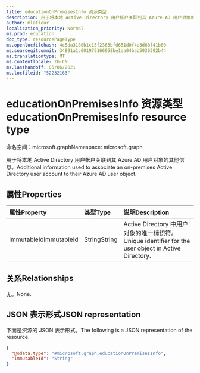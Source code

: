 ```yaml
---
title: educationOnPremisesInfo 资源类型
description: 用于将本地 Active Directory 用户帐户关联到其 Azure AD 用户对象的其他信息。
author: mlafleur
localization_priority: Normal
ms.prod: education
doc_type: resourcePageType
ms.openlocfilehash: 4c5da3180b1c15f2363bfd651d0f4e3d68f41b60
ms.sourcegitcommit: 34891a1c601976166958be1aa04bab5936592b44
ms.translationtype: MT
ms.contentlocale: zh-CN
ms.lasthandoff: 05/06/2021
ms.locfileid: "52232163"
---
```

# <a name="educationonpremisesinfo-resource-type"></a><span data-ttu-id="4c63b-103">educationOnPremisesInfo 资源类型</span><span class="sxs-lookup"><span data-stu-id="4c63b-103">educationOnPremisesInfo resource type</span></span>

<span data-ttu-id="4c63b-104">命名空间：microsoft.graph</span><span class="sxs-lookup"><span data-stu-id="4c63b-104">Namespace: microsoft.graph</span></span>

<span data-ttu-id="4c63b-105">用于将本地 Active Directory 用户帐户关联到其 Azure AD 用户对象的其他信息。</span><span class="sxs-lookup"><span data-stu-id="4c63b-105">Additional information used to associate an on-premises Active Directory user account to their Azure AD user object.</span></span>

## <a name="properties"></a><span data-ttu-id="4c63b-106">属性</span><span class="sxs-lookup"><span data-stu-id="4c63b-106">Properties</span></span>

| <span data-ttu-id="4c63b-107">属性</span><span class="sxs-lookup"><span data-stu-id="4c63b-107">Property</span></span>    | <span data-ttu-id="4c63b-108">类型</span><span class="sxs-lookup"><span data-stu-id="4c63b-108">Type</span></span>   | <span data-ttu-id="4c63b-109">说明</span><span class="sxs-lookup"><span data-stu-id="4c63b-109">Description</span></span>                                                |
| :---------- | :----- | :--------------------------------------------------------- |
| <span data-ttu-id="4c63b-110">immutableId</span><span class="sxs-lookup"><span data-stu-id="4c63b-110">immutableId</span></span> | <span data-ttu-id="4c63b-111">String</span><span class="sxs-lookup"><span data-stu-id="4c63b-111">String</span></span> | <span data-ttu-id="4c63b-112">Active Directory 中用户对象的唯一标识符。</span><span class="sxs-lookup"><span data-stu-id="4c63b-112">Unique identifier for the user object in Active Directory.</span></span> |

## <a name="relationships"></a><span data-ttu-id="4c63b-113">关系</span><span class="sxs-lookup"><span data-stu-id="4c63b-113">Relationships</span></span>

<span data-ttu-id="4c63b-114">无。</span><span class="sxs-lookup"><span data-stu-id="4c63b-114">None.</span></span>

## <a name="json-representation"></a><span data-ttu-id="4c63b-115">JSON 表示形式</span><span class="sxs-lookup"><span data-stu-id="4c63b-115">JSON representation</span></span>

<span data-ttu-id="4c63b-116">下面是资源的 JSON 表示形式。</span><span class="sxs-lookup"><span data-stu-id="4c63b-116">The following is a JSON representation of the resource.</span></span>

<!-- {
  "blockType": "resource",
  "@odata.type": "microsoft.graph.educationOnPremisesInfo"
}
-->

```json
{
  "@odata.type": "#microsoft.graph.educationOnPremisesInfo",
  "immutableId": "String"
}
```
